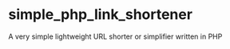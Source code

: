 simple_php_link_shortener
=========================

A very simple lightweight URL shorter or simplifier written in PHP
